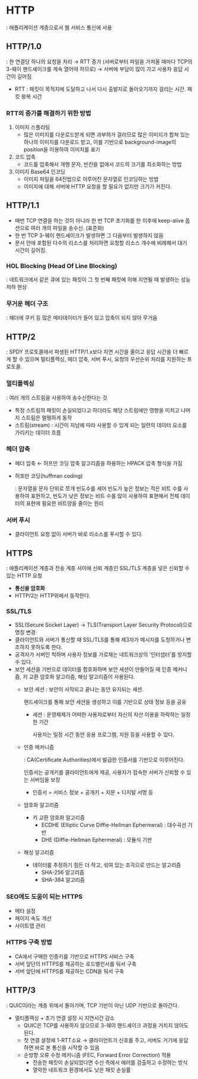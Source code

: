 # HTTP
: 애플리케이션 계층으로서 웹 서비스 통신에 사용

## HTTP/1.0

: 한 연결당 하나의 요청을 처리 → RTT 증가 (서버로부터 파일을 가져올 때마다 TCP의 3-웨이 핸드셰이크를 계속 열어야 하므로) → 서버에 부담이 많이 가고 사용자 응답 시간이 길어짐

- RTT : 패킷이 목적지에 도달하고 나서 다시 출발지로 돌아오기까지 걸리는 시간. 패킷 왕복 시간

### RTT의 증가를 해결하기 위한 방법

1. 이미지 스플리팅
    - 많은 이미지를 다운로드받게 되면 과부하가 걸리므로 많은 이미지가 합쳐 있는 하나의 이미지를 다운로드 받고, 이를 기반으로 background-image의 position을 이용하여 이미지를 표기
2. 코드 압축
    - 코드를 압축해서 개행 문자, 빈칸을 없애서 코드의 크기를 최소화하는 방법
3. 이미지 Base64 인코딩
    - 이미지 파일을 64진법으로 이루어진 문자열로 인코딩하는 방법
    - 이미지에 대해 서버에 HTTP 요청을 할 필요가 없지만 크기가 커진다.

## HTTP/1.1

- 매번 TCP 연결을 하는 것이 아니라 한 번 TCP 초기화를 한 이후에 keep-alive 옵션으로 여러 개의 파일을 송수신. (표준화)
- 한 번 TCP 3-웨이 핸드셰이크가 발생하면 그 다음부터 발생하지 않음
- 문서 안에 포함된 다수의 리소스를 처리하면 요청할 리소스 개수에 비례해서 대기 시간이 길어짐.

### HOL Blocking (Head Of Line Blocking)

: 네트워크에서 같은 큐에 있는 패킷이 그 첫 번째 패킷에 의해 지연될 때 발생하는 성능 저하 현상

### 무거운 헤더 구조

: 헤더에 쿠키 등 많은 메타데이터가 들어 있고 압축이 되지 않아 무거움

## HTTP/2

: SPDY 프로토콜에서 파생된 HTTP/1.x보다 지연 시간을 줄이고 응답 시간을 더 빠르게 할 수 있으며 멀티플렉싱, 헤더 압축, 서버 푸시, 요청의 우선순위 처리를 지원하는 프로토콜.

### 멀티플렉싱

: 여러 개의 스트림을 사용하여 송수신한다는 것

- 특정 스트림의 패킷이 손실되었다고 하더라도 해당 스트림에만 영향을 미치고 나머지 스트림은 멀쩡하게 동작
- 스트림(stream) : 시간이 지남에 따라 사용할 수 있게 되는 일련의 데이터 요소를 가리키는 데이터 흐름

### 헤더 압축

- 헤더 압축 ← 허프만 코딩 압축 알고리즘을 하용하는 HPACK 압축 형식을 가짐
- 허프만 코딩(huffman coding)
    
    : 문자열을 문자 단위로 쪼개 빈도수를 세어 빈도가 높은 정보는 적은 비트 수를 사용하여 표현하고, 빈도가 낮은 정보는 비트 수를 많이 사용하여 표현해서 전체 데이터의 표현에 필요한 비트양을 줄이는 원리
    

### 서버 푸시

- 클라이언트 요청 없이 서버가 바로 리소스를 푸시할 수 있다.

## HTTPS

: 애플리케이션 계층과 전송 계층 사이에 신뢰 계층인 SSL/TLS 계층을 넣은 신뢰할 수 있는 HTTP 요청

- **통신을 암호화**
- HTTP/2는 HTTP위에서 동작한다.

### SSL/TLS

- SSL(Secure Socket Layer) → TLS(Transport Layer Security Protocol)으로 명칭 변경
- 클라이언트와 서버가 통신할 때 SSL/TLS를 통해 제3자가 메시지를 도청하거나 변조하지 못하도록 한다.
- 공격자가 서버인 척하며 사용자 정보를 가로채는 네트워크상의 ‘인터셉터’를 방지할 수 있다.
- 보안 세션을 기반으로 데이터를 함호화하며 보안 세션이 만들어질 때 인증 메커니즘, 키 교환 암호화 알고리즘, 해싱 알고리즘이 사용된다.
    - 보안 세션 : 보안이 사작되고 끝나는 동안 유지되는 세션.
        
        핸드셰이크를 통해 보안 세션을 생성하고 이를 기반으로 상태 정보 등을 공유
        
        - 세션 : 운영체제가 어떠한 사용자로부터 자신의 자산 이용을 하락하는 일정한 기간
            
            사용자는 일정 시간 동안 응용 프로그램, 자원 등을 사용할 수 있다.
            
    - 인증 메커니즘
        
        : CA(Certificate Authorities)에서 발급한 인증서를 기반으로 이루어진다.
        
        인증서는 공개키를 클라이언트에게 제공, 사용자가 접속한 서버가 신뢰할 수 있는 서버임을 보장
        
        - 인증서 = 서비스 정보 + 공개키 + 지문 + 디지털 서명 등
    - 암호화 알고리즘
        - 키 교환 암호화 알고리즘
            - ECDHE (Elliptic Curve Diffie-Hellman Ephermeral) : 대수곡선 기반
            - DHE (Diffie-Hellman Ephermeral) : 모듈식 기반
    - 해싱 알고리즘
        - 데이터를 추정하기 힘든 더 작고, 섞여 있는 조각으로 만드는 알고리즘
            - SHA-256 알고리즘
            - SHA-384 알고리즘

### SEO에도 도움이 되는 HTTPS

- 메타 설정
- 페이지 속도 개선
- 사이트맵 관리

### HTTPS 구축 방법

- CA에서 구매한 인증키를 기반으로 HTTPS 서비스 구축
- 서버 앞단의 HTTPS를 제공하는 로드밸런서를 둬서 구축
- 서버 앞단에 HTTPS를 제공하는 CDN을 둬서 구축

## HTTP/3

: QUIC이라는 계층 위에서 돌아가며, TCP 기반이 아닌 UDP 기반으로 돌아간다.

- 멀티플렉싱 + 초기 연결 설정 시 지연시간 감소
    - QUIC은 TCP를 사용하지 않으므로 3-웨이 핸드셰이크 과정을 거치지 않아도 된다.
    - 첫 연결 설정에 1-RTT소요 → 클라이언트가 신호를 주고, 서버도 거기에 응답하면 바로 본 통신을 시작할 수 있음
    - 순방향 오류 수정 메커니즘 (FEC, Forward Error Correction) 적용
        - 전송한 패킷이 손실되었다면 수신 측에서 에러를 검출하고 수정하는 방식
        - 열악한 네트워크 환경에서도 낮은 패킷 손실률
